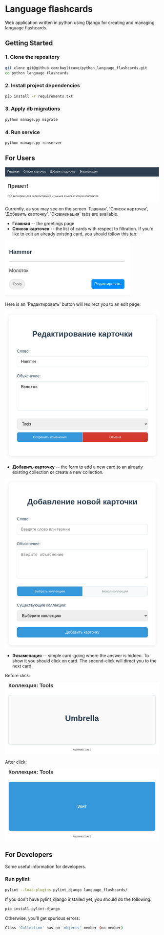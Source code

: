 # Language flashcards

Web application written in python using Django for creating and managing language flashcards.

## Getting Started

### 1. Clone the repository
```bash
git clone git@github.com:bwyltcaxe/python_language_flashcards.git
cd python_language_flashcards
```

### 2. Install project dependencies
```bash
pip install -r requirements.txt
```

### 3. Apply db migrations
```bash
python manage.py migrate
```

### 4. Run service
```bash
python manage.py runserver
```

## For Users

![Main-page](images/main.png)

Currently, as you may see on the screen 'Главная', 'Список карточек', 'Добавить карточку', 'Экзаменация' tabs are available.

* **Главная** -- the greetings page
* **Список карточек** -- the list of cards with respect to filtration. If you'd like to edit an already existing card, you should follow this tab:

![Card](images/card.png)

Here is an 'Редактировать' button will redirect you to an edit page:

![Edit-page](images/edit.png)

* **Добавить карточку** -- the form to add a new card to an already existing collection **or** create a new collection.

![Add-page](images/add.png)
 
* **Экзаменация** -- simple card-going where the answer is hidden. To show it you should click on card. The second-click will direct you to the next card.

Before click:

![Exam-session-card](images/exam-card.png)

After click:

![Exam-session-explanation](images/exam-session-answer.png)

## For Developers

Some useful information for developers.

### Run pylint

```bash
pylint --load-plugins pylint_django language_flashcards/
```

If you don't have pylint_django installed yet, you should do the following:
```bash
pip install pylint-django
```

Otherwise, you'll get spurious errors:
```bash
Class 'Collection' has no 'objects' member (no-member)
```
